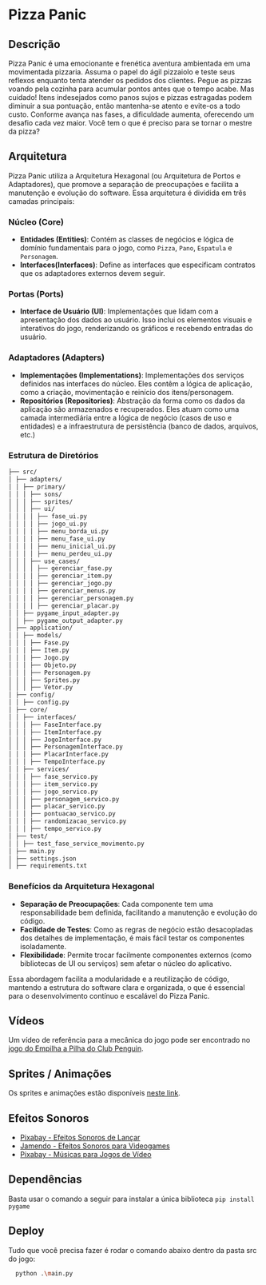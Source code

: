 # Pizza Panic

## Descrição

Pizza Panic é uma emocionante e frenética aventura ambientada em uma movimentada pizzaria. Assuma o papel do ágil pizzaiolo e teste seus reflexos enquanto tenta atender os pedidos dos clientes. Pegue as pizzas voando pela cozinha para acumular pontos antes que o tempo acabe. Mas cuidado! Itens indesejados como panos sujos e pizzas estragadas podem diminuir a sua pontuação, então mantenha-se atento e evite-os a todo custo. Conforme avança nas fases, a dificuldade aumenta, oferecendo um desafio cada vez maior. Você tem o que é preciso para se tornar o mestre da pizza?

## Arquitetura

Pizza Panic utiliza a Arquitetura Hexagonal (ou Arquitetura de Portos e Adaptadores), que promove a separação de preocupações e facilita a manutenção e evolução do software. Essa arquitetura é dividida em três camadas principais:

### Núcleo (Core)
- **Entidades (Entities)**: Contém as classes de negócios e lógica de domínio fundamentais para o jogo, como `Pizza`, `Pano`, `Espatula` e `Personagem`.
- **Interfaces(Interfaces)**: Define as interfaces que especificam contratos que os adaptadores externos devem seguir.

### Portas (Ports)
- **Interface de Usuário (UI)**: Implementações que lidam com a apresentação dos dados ao usuário. Isso inclui os elementos visuais e interativos do jogo, renderizando os gráficos e recebendo entradas do usuário.

### Adaptadores (Adapters)
- **Implementações (Implementations)**: Implementações dos serviços definidos nas interfaces do núcleo. Eles contêm a lógica de aplicação, como a criação, movimentação e reinício dos itens/personagem.
- **Repositórios (Repositories)**: Abstração da forma como os dados da aplicação são armazenados e recuperados. Eles atuam como uma camada intermediária entre a lógica de negócio (casos de uso e entidades) e a infraestrutura de persistência (banco de dados, arquivos, etc.)

### Estrutura de Diretórios

```bash
├── src/
│ ├── adapters/
│ │ ├── primary/
│ │ │ ├── sons/
│ │ │ ├── sprites/
│ │ │ ├── ui/
│ │ │ │ ├── fase_ui.py
│ │ │ │ ├── jogo_ui.py
│ │ │ │ ├── menu_borda_ui.py
│ │ │ │ ├── menu_fase_ui.py
│ │ │ │ ├── menu_inicial_ui.py
│ │ │ │ ├── menu_perdeu_ui.py
│ │ │ ├── use_cases/
│ │ │ │ ├── gerenciar_fase.py
│ │ │ │ ├── gerenciar_item.py
│ │ │ │ ├── gerenciar_jogo.py
│ │ │ │ ├── gerenciar_menus.py
│ │ │ │ ├── gerenciar_personagem.py
│ │ │ │ ├── gerenciar_placar.py
│ │ ├── pygame_input_adapter.py
│ │ ├── pygame_output_adapter.py
│ ├── application/
│ │ ├── models/
│ │ │ ├── Fase.py
│ │ │ ├── Item.py
│ │ │ ├── Jogo.py
│ │ │ ├── Objeto.py
│ │ │ ├── Personagem.py
│ │ │ ├── Sprites.py
│ │ │ ├── Vetor.py
│ ├── config/
│ │ ├── config.py
│ ├── core/
│ │ ├── interfaces/
│ │ │ ├── FaseInterface.py
│ │ │ ├── ItemInterface.py
│ │ │ ├── JogoInterface.py
│ │ │ ├── PersonagemInterface.py
│ │ │ ├── PlacarInterface.py
│ │ │ ├── TempoInterface.py
│ │ ├── services/
│ │ │ ├── fase_servico.py
│ │ │ ├── item_servico.py
│ │ │ ├── jogo_servico.py
│ │ │ ├── personagem_servico.py
│ │ │ ├── placar_servico.py
│ │ │ ├── pontuacao_servico.py
│ │ │ ├── randomizacao_servico.py
│ │ │ ├── tempo_servico.py
│ ├── test/
│ │ ├── test_fase_service_movimento.py
│ ├── main.py
│ ├── settings.json
│ ├── requirements.txt
```

### Benefícios da Arquitetura Hexagonal

- **Separação de Preocupações**: Cada componente tem uma responsabilidade bem definida, facilitando a manutenção e evolução do código.
- **Facilidade de Testes**: Como as regras de negócio estão desacopladas dos detalhes de implementação, é mais fácil testar os componentes isoladamente.
- **Flexibilidade**: Permite trocar facilmente componentes externos (como bibliotecas de UI ou serviços) sem afetar o núcleo do aplicativo.

Essa abordagem facilita a modularidade e a reutilização de código, mantendo a estrutura do software clara e organizada, o que é essencial para o desenvolvimento contínuo e escalável do Pizza Panic.

## Vídeos

Um vídeo de referência para a mecânica do jogo pode ser encontrado no [jogo do Empilha a Pilha do Club Penguin](https://www.youtube.com/watch?v=Y_Olby1TKEo).

## Sprites / Animações

Os sprites e animações estão disponíveis [neste link](https://github.com/WesleyGCO/Pizza-Panic/tree/main/src/adapters/primary/sprites).

## Efeitos Sonoros

- [Pixabay - Efeitos Sonoros de Lançar](https://pixabay.com/pt/sound-effects/search/lan%c3%a7ar/)
- [Jamendo - Efeitos Sonoros para Videogames](https://licensing.jamendo.com/pt/catalogo/projeto/videogame)
- [Pixabay - Músicas para Jogos de Vídeo](https://pixabay.com/pt/music/search/genre/jogos%20de%20v%C3%ADdeo/)

## Dependências

Basta usar o comando a seguir para instalar a única biblioteca `pip install pygame`

## Deploy

Tudo que você precisa fazer é rodar o comando abaixo dentro da pasta src do jogo:

```bash
  python .\main.py
```